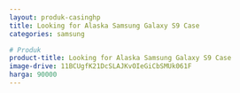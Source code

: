 ```yaml
---
layout: produk-casinghp
title: Looking for Alaska Samsung Galaxy S9 Case
categories: samsung

# Produk
product-title: Looking for Alaska Samsung Galaxy S9 Case
image-drive: 11BCUgfK21DcSLAJKvOIeGiCbSMUk061F
harga: 90000
---
```


